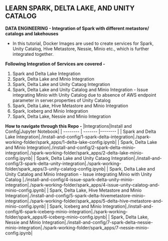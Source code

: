 ## LEARN SPARK, DELTA LAKE, AND UNITY CATALOG
**DATA ENGINEERING - Integration of Spark with different metastore/ catalogs and lakehouses**
- In this tutorial, Docker Images are used to create services for Spark, Unity Catalog, Hive Metastore, Nessie, Minio etc., which is further integrated together.

**Following Integration of Services are covered -**
1. Spark and Delta Lake Integration
2. Spark, Delta Lake and Minio Integration
3. Spark, Delta Lake and Unity Cataog Integration
4. Spark, Delta Lake and Unity Catalog and Minio Integration - Issue integrating Minio with Unity Catalog due to absence of AWS endpoint parameter in server.properties of Unity Catalog
5. Spark, Delta Lake, Hive Metastore and Minio Integration
6. Spark, Iceberg and Minio Integration
7. Spark, Delta Lake, Nessie and Minio Integration


**How to navigate through this Repo -**
|Integrations|Install and Config|Jupyter Notebook|
| -------- | ------- |-------- |
| Spark and Delta Lake Integration|./install-and-config/1-spark-delta-integration|./spark-working-folder/spark_apps/1-delta-lake-config.ipynb|
| Spark, Delta Lake and Minio Integration|./install-and-config/2-spark-delta-minio-integration|./spark-working-folder/spark_apps/2-delta-lake-minio-config.ipynb|
| Spark, Delta Lake and Unity Cataog Integration|./install-and-config/3-spark-delta-unity-integration|./spark-working-folder/spark_apps/3-unity-calatog-config.ipynb|
| Spark, Delta Lake and Unity Catalog and Minio Integration - Issue integrating Minio with Unity Catalog |./install-and-config/4-issue-spark-delta-unity-minio-integration|./spark-working-folder/spark_apps/4-issue-unity-calatog-and-minio-config.ipynb|
| Spark, Delta Lake, Hive Metastore and Minio Integration|./install-and-config/5-spark-delta-hivemetastore-minio-integration|./spark-working-folder/spark_apps/5-delta-hive-metastore-and-minio-config.ipynb|
| Spark, Iceberg and Minio Integration|./install-and-config/6-spark-iceberg-minio-integration|./spark-working-folder/spark_apps/6-iceberg-minio-config.ipynb|
| Spark, Delta Lake, Nessie and Minio Integration|./install-and-config/7-spark-delta-nessie-minio-integration|./spark-working-folder/spark_apps/7-nessie-minio-config.ipynb|


